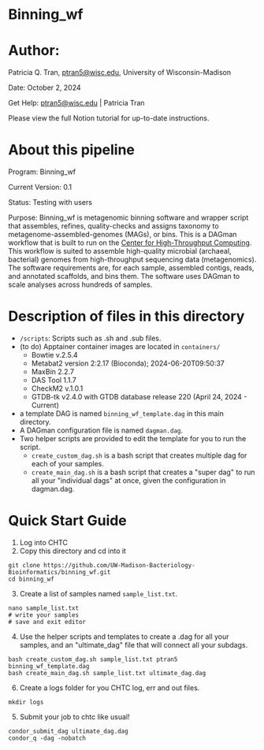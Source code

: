 # Binning_wf

# Author:
Patricia Q. Tran, ptran5@wisc.edu, University of Wisconsin-Madison

Date: October 2, 2024

Get Help: ptran5@wisc.edu | Patricia Tran

Please view the full Notion tutorial for up-to-date instructions.

# About this pipeline
Program: Binning_wf

Current Version: 0.1

Status: Testing with users

Purpose: Binning_wf is metagenomic binning software and wrapper script that assembles, refines, quality-checks and assigns taxonomy to metagenome-assembled-genomes (MAGs), or bins. This is a DAGman workflow that is built to run on the [Center for High-Throughput Computing](https://chtc.cs.wisc.edu/). This workflow is suited to assemble high-quality microbial (archaeal, bacterial) genomes from high-throughput sequencing data (metagenomics).
The software requirements are, for each sample, assembled contigs, reads, and annotated scaffolds, and bins them.
The software uses DAGman to scale analyses across hundreds of samples.

# Description of files in this directory
- `/scripts`: Scripts such as .sh and .sub files.
- (to do) Apptainer container images are located in `containers/`
	- Bowtie v.2.5.4 
	- Metabat2 version 2:2.17 (Bioconda); 2024-06-20T09:50:37 
	- MaxBin 2.2.7 
	- DAS Tool 1.1.7 
	- CheckM2 v.1.0.1
	- GTDB-tk v2.4.0 with GTDB database release 220 (April 24, 2024 - Current) 
- a template DAG is named `binning_wf_template.dag` in this main directory.
- A DAGman configuration file is named `dagman.dag`.
- Two helper scripts are provided to edit the template for you to run the script.
	- `create_custom_dag.sh` is a bash script that creates multiple dag for each of your samples.
	- `create_main_dag.sh` is a bash script that creates a "super dag" to run all your "individual dags" at once, given the configuration in dagman.dag.

# Quick Start Guide 
1. Log into CHTC
2. Copy this directory and cd into it
```
git clone https://github.com/UW-Madison-Bacteriology-Bioinformatics/binning_wf.git
cd binning_wf
```
3. Create a list of samples named `sample_list.txt`.
```
nano sample_list.txt
# write your samples
# save and exit editor
```
4. Use the helper scripts and templates to create a .dag for all your samples, and an "ultimate_dag" file that will connect all your subdags.
```
bash create_custom_dag.sh sample_list.txt ptran5 binning_wf_template.dag 
bash create_main_dag.sh sample_list.txt ultimate_dag.dag
```
6. Create a logs folder for you CHTC log, err and out files.
```
mkdir logs
```
5.  Submit your job to chtc like usual!
```
condor_submit_dag ultimate_dag.dag
condor_q -dag -nobatch
```
